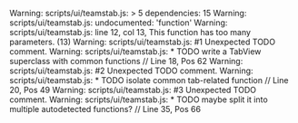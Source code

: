 Warning: scripts/ui/teamstab.js: > 5 dependencies: 15
Warning: scripts/ui/teamstab.js: undocumented: 'function'
Warning: scripts/ui/teamstab.js: line 12, col 13, This function has too many parameters. (13)
Warning: scripts/ui/teamstab.js:  #1 Unexpected TODO comment.
Warning: scripts/ui/teamstab.js:     * TODO write a TabView superclass with common functions // Line 18, Pos 62
Warning: scripts/ui/teamstab.js:  #2 Unexpected TODO comment.
Warning: scripts/ui/teamstab.js:     * TODO isolate common tab-related function // Line 20, Pos 49
Warning: scripts/ui/teamstab.js:  #3 Unexpected TODO comment.
Warning: scripts/ui/teamstab.js:     * TODO maybe split it into multiple autodetected functions? // Line 35, Pos 66
